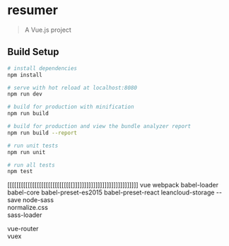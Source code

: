 # resumer

> A Vue.js project

## Build Setup

``` bash
# install dependencies
npm install

# serve with hot reload at localhost:8080
npm run dev

# build for production with minification
npm run build

# build for production and view the bundle analyzer report
npm run build --report

# run unit tests
npm run unit

# run all tests
npm test
```
[[[[[[[[[[[[[[[[[[[[[[[[[[[[[]]]]]]]]]]]]]]]]]]]]]]]]]]]]]
vue
webpack
babel-loader babel-core babel-preset-es2015 babel-preset-react
leancloud-storage --save
node-sass   
normalize.css    
sass-loader

vue-router   
vuex
